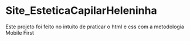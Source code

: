 # Site_EsteticaCapilarHeleninha

Este projeto foi feito no intuito de praticar o html e css com a metodologia Mobile First
